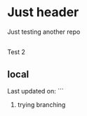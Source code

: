 # Just header

Just testing another repo

##

Test 2

## local

Last updated on: ```

1. trying branching
